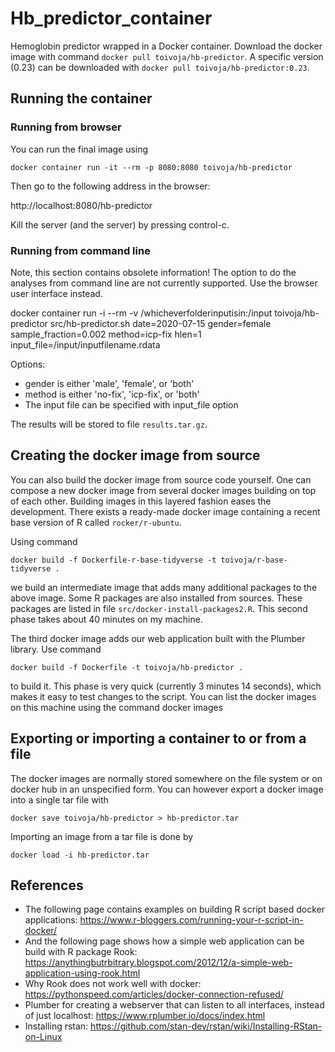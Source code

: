 # Hb_predictor_container

Hemoglobin predictor wrapped in a Docker container. Download
the docker image with command `docker pull toivoja/hb-predictor`.
A specific version (0.23) can be downloaded with `docker pull toivoja/hb-predictor:0.23`.

## Running the container

### Running from browser

You can run the final image using

```docker container run -it --rm -p 8080:8080 toivoja/hb-predictor```  

Then go to the following address in the browser:

http://localhost:8080/hb-predictor

Kill the server (and the server) by pressing control-c.

### Running from command line

Note, this section contains obsolete information! The option to do
the analyses from command line are not currently supported. Use the browser user interface instead.

docker container run -i --rm -v /whicheverfolderinputisin:/input toivoja/hb-predictor src/hb-predictor.sh date=2020-07-15 gender=female sample_fraction=0.002 method=icp-fix hlen=1 input_file=/input/inputfilename.rdata

Options:

- gender is either 'male', 'female', or 'both'
- method is either 'no-fix', 'icp-fix', or 'both'
- The input file can be specified with input_file option

The results will be stored to file `results.tar.gz`.

## Creating the docker image from source

You can also build the docker image from source code yourself.
One can compose a new docker image from several docker images building on top
of each other. Building images in this layered fashion eases the development.
There exists a ready-made docker image containing a recent base version of R
called `rocker/r-ubuntu`.

Using command

```docker build -f Dockerfile-r-base-tidyverse -t toivoja/r-base-tidyverse .```

we build an intermediate image that adds many additional packages to the above image.
Some R packages are also installed from sources.
These packages are listed in file `src/docker-install-packages2.R`.
This second phase takes about 40 minutes on my machine.

The third docker image adds our web application built with the Plumber library.
Use command

```docker build -f Dockerfile -t toivoja/hb-predictor .```

to build it. This phase is very quick (currently 3 minutes 14 seconds), which makes it easy to test changes to the script.
You can list the docker images on this machine using the command
docker images


## Exporting or importing a container to or from a file

The docker images are normally stored somewhere on the file system
or on docker hub in an unspecified form.
You can however export a docker image into a single tar file with

```docker save toivoja/hb-predictor > hb-predictor.tar```
   
Importing an image from a tar file is done by

```docker load -i hb-predictor.tar```

## References

- The following page contains examples on building R script based docker applications:
  https://www.r-bloggers.com/running-your-r-script-in-docker/
- And the following page shows how a simple web application can be build with R package Rook:
  https://anythingbutrbitrary.blogspot.com/2012/12/a-simple-web-application-using-rook.html
- Why Rook does not work well with docker:
  https://pythonspeed.com/articles/docker-connection-refused/
- Plumber for creating a webserver that can listen to all interfaces, instead of just localhost:
  https://www.rplumber.io/docs/index.html
- Installing rstan:
  https://github.com/stan-dev/rstan/wiki/Installing-RStan-on-Linux
